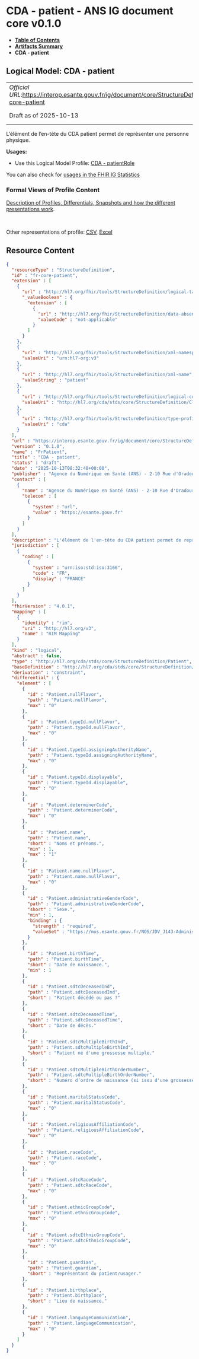 # CDA - patient - ANS IG document core v0.1.0

* [**Table of Contents**](toc.md)
* [**Artifacts Summary**](artifacts.md)
* **CDA - patient**

## Logical Model: CDA - patient 

| | |
| :--- | :--- |
| *Official URL*:https://interop.esante.gouv.fr/ig/document/core/StructureDefinition/fr-core-patient | *Version*:0.1.0 |
| Draft as of 2025-10-13 | *Computable Name*:FrPatient |

 
L’élément de l’en-tête du CDA patient permet de représenter une personne physique. 

**Usages:**

* Use this Logical Model Profile: [CDA - patientRole](StructureDefinition-fr-core-patient-role.md)

You can also check for [usages in the FHIR IG Statistics](https://packages2.fhir.org/xig/ans.document.fr.core|current/StructureDefinition/fr-core-patient)

### Formal Views of Profile Content

 [Description of Profiles, Differentials, Snapshots and how the different presentations work](http://build.fhir.org/ig/FHIR/ig-guidance/readingIgs.html#structure-definitions). 

 

Other representations of profile: [CSV](StructureDefinition-fr-core-patient.csv), [Excel](StructureDefinition-fr-core-patient.xlsx) 



## Resource Content

```json
{
  "resourceType" : "StructureDefinition",
  "id" : "fr-core-patient",
  "extension" : [
    {
      "url" : "http://hl7.org/fhir/tools/StructureDefinition/logical-target",
      "_valueBoolean" : {
        "extension" : [
          {
            "url" : "http://hl7.org/fhir/StructureDefinition/data-absent-reason",
            "valueCode" : "not-applicable"
          }
        ]
      }
    },
    {
      "url" : "http://hl7.org/fhir/tools/StructureDefinition/xml-namespace",
      "valueUri" : "urn:hl7-org:v3"
    },
    {
      "url" : "http://hl7.org/fhir/tools/StructureDefinition/xml-name",
      "valueString" : "patient"
    },
    {
      "url" : "http://hl7.org/fhir/tools/StructureDefinition/logical-container",
      "valueUri" : "http://hl7.org/cda/stds/core/StructureDefinition/ClinicalDocument"
    },
    {
      "url" : "http://hl7.org/fhir/tools/StructureDefinition/type-profile-style",
      "valueUri" : "cda"
    }
  ],
  "url" : "https://interop.esante.gouv.fr/ig/document/core/StructureDefinition/fr-core-patient",
  "version" : "0.1.0",
  "name" : "FrPatient",
  "title" : "CDA - patient",
  "status" : "draft",
  "date" : "2025-10-13T08:32:48+00:00",
  "publisher" : "Agence du Numérique en Santé (ANS) - 2-10 Rue d'Oradour-sur-Glane, 75015 Paris",
  "contact" : [
    {
      "name" : "Agence du Numérique en Santé (ANS) - 2-10 Rue d'Oradour-sur-Glane, 75015 Paris",
      "telecom" : [
        {
          "system" : "url",
          "value" : "https://esante.gouv.fr"
        }
      ]
    }
  ],
  "description" : "L'élément de l'en-tête du CDA patient permet de représenter une personne physique.",
  "jurisdiction" : [
    {
      "coding" : [
        {
          "system" : "urn:iso:std:iso:3166",
          "code" : "FR",
          "display" : "FRANCE"
        }
      ]
    }
  ],
  "fhirVersion" : "4.0.1",
  "mapping" : [
    {
      "identity" : "rim",
      "uri" : "http://hl7.org/v3",
      "name" : "RIM Mapping"
    }
  ],
  "kind" : "logical",
  "abstract" : false,
  "type" : "http://hl7.org/cda/stds/core/StructureDefinition/Patient",
  "baseDefinition" : "http://hl7.org/cda/stds/core/StructureDefinition/Patient",
  "derivation" : "constraint",
  "differential" : {
    "element" : [
      {
        "id" : "Patient.nullFlavor",
        "path" : "Patient.nullFlavor",
        "max" : "0"
      },
      {
        "id" : "Patient.typeId.nullFlavor",
        "path" : "Patient.typeId.nullFlavor",
        "max" : "0"
      },
      {
        "id" : "Patient.typeId.assigningAuthorityName",
        "path" : "Patient.typeId.assigningAuthorityName",
        "max" : "0"
      },
      {
        "id" : "Patient.typeId.displayable",
        "path" : "Patient.typeId.displayable",
        "max" : "0"
      },
      {
        "id" : "Patient.determinerCode",
        "path" : "Patient.determinerCode",
        "max" : "0"
      },
      {
        "id" : "Patient.name",
        "path" : "Patient.name",
        "short" : "Noms et prénoms.",
        "min" : 1,
        "max" : "1"
      },
      {
        "id" : "Patient.name.nullFlavor",
        "path" : "Patient.name.nullFlavor",
        "max" : "0"
      },
      {
        "id" : "Patient.administrativeGenderCode",
        "path" : "Patient.administrativeGenderCode",
        "short" : "Sexe.",
        "min" : 1,
        "binding" : {
          "strength" : "required",
          "valueSet" : "https://mos.esante.gouv.fr/NOS/JDV_J143-AdministrativeGender-CISIS/FHIR/JDV-J143-AdministrativeGender-CISIS"
        }
      },
      {
        "id" : "Patient.birthTime",
        "path" : "Patient.birthTime",
        "short" : "Date de naissance.",
        "min" : 1
      },
      {
        "id" : "Patient.sdtcDeceasedInd",
        "path" : "Patient.sdtcDeceasedInd",
        "short" : "Patient décédé ou pas ?"
      },
      {
        "id" : "Patient.sdtcDeceasedTime",
        "path" : "Patient.sdtcDeceasedTime",
        "short" : "Date de décès."
      },
      {
        "id" : "Patient.sdtcMultipleBirthInd",
        "path" : "Patient.sdtcMultipleBirthInd",
        "short" : "Patient né d'une grossesse multiple."
      },
      {
        "id" : "Patient.sdtcMultipleBirthOrderNumber",
        "path" : "Patient.sdtcMultipleBirthOrderNumber",
        "short" : "Numéro d’ordre de naissance (si issu d'une grossesse multiple)."
      },
      {
        "id" : "Patient.maritalStatusCode",
        "path" : "Patient.maritalStatusCode",
        "max" : "0"
      },
      {
        "id" : "Patient.religiousAffiliationCode",
        "path" : "Patient.religiousAffiliationCode",
        "max" : "0"
      },
      {
        "id" : "Patient.raceCode",
        "path" : "Patient.raceCode",
        "max" : "0"
      },
      {
        "id" : "Patient.sdtcRaceCode",
        "path" : "Patient.sdtcRaceCode",
        "max" : "0"
      },
      {
        "id" : "Patient.ethnicGroupCode",
        "path" : "Patient.ethnicGroupCode",
        "max" : "0"
      },
      {
        "id" : "Patient.sdtcEthnicGroupCode",
        "path" : "Patient.sdtcEthnicGroupCode",
        "max" : "0"
      },
      {
        "id" : "Patient.guardian",
        "path" : "Patient.guardian",
        "short" : "Représentant du patient/usager."
      },
      {
        "id" : "Patient.birthplace",
        "path" : "Patient.birthplace",
        "short" : "Lieu de naissance."
      },
      {
        "id" : "Patient.languageCommunication",
        "path" : "Patient.languageCommunication",
        "max" : "0"
      }
    ]
  }
}

```
